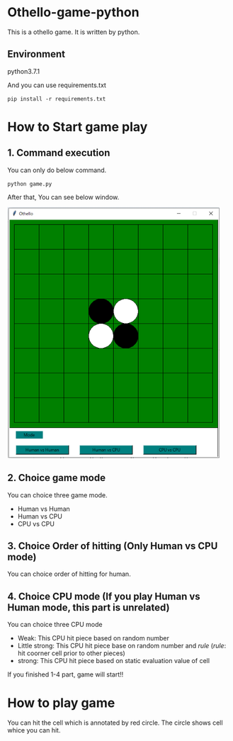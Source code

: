 # Othello-game-python
This is a othello game. It is written by python. 

## Environment
python3.7.1

And you can use requirements.txt
```
pip install -r requirements.txt
```

# How to Start game play
## 1. Command execution
You can only do below command.
```
python game.py 
```
After that, You can see below window.

![Top page](https://github.com/chihina/othello-game-python/blob/master/Images/top_resized.png)

## 2. Choice game mode
You can choice three game mode.
- Human vs Human
- Human vs CPU
- CPU vs CPU

## 3. Choice Order of hitting (Only Human vs CPU mode)
You can choice order of hitting for human.

## 4. Choice CPU mode (If you play Human vs Human mode, this part is unrelated)
You can choice three CPU mode
- Weak: This CPU hit piece based on random number
- Little strong: This CPU hit piece base on random number and *rule*  (*rule*: hit coorner cell prior to other pieces)
- strong: This CPU hit piece based on static evaluation value of cell

If you finished 1-4 part, game will start!!

# How to play game
You can hit the cell which is annotated by red circle.
The circle shows cell whice you can hit.
